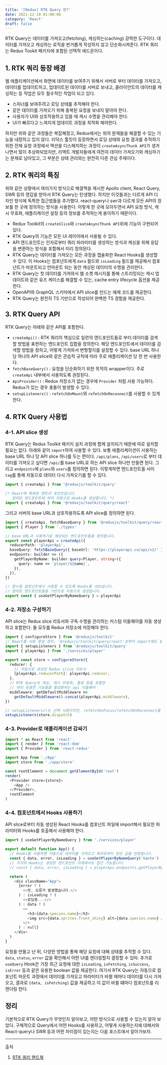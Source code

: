 ```yaml
---
title: '[Redux] RTK Query 란?'
date: 2021-12-10 01:00:00
category: 'React'
draft: false
---
```


RTK Query는 데이터를 가져오고(fetching), 캐싱하는(caching) 강력한 도구이다. 데이터를 가져오고 캐싱하는 로직을 번거롭게 작성하지 않고 단순화시켜준다. RTK 쿼리는 Redux Tookit 패키지에 포함된 선택적 애드온이다.

## 1. RTK 쿼리 등장 배경

웹 애플리케이션에서 화면에 데이터를 보여주기 위해서 서버로 부터 데이터를 가져오고, 데이터를 업데이트하고, 업데이트된 데이터를 서버로 보내고, 클라이언트의 데이터를 캐싱하는 등 작업은 모두 필수적인 작업이 되고 있다.

- 스피너를 보여주려고 로딩 상태를 추적해야 한다.
- 같은 데이터를 가져오기 위해 중복된 요청을 보내지 말아야 한다.
- 사용자가 UI와 상호작용하고 있을 때 캐시 수명을 관리해야 한다.
- UI가 빠르다고 느껴지게 업데이트 과정을 최적화 해야한다.

하지만 위와 같은 과정들은 복잡해졌고, Redux에서는 위의 문제들을 해결할 수 있는 기능을 내장하고 있지 않다. 리덕스 툴킷이 등장하면서 로딩 상태와 요청 결과를 추적하기 위한 전체 요청 과정에서 액션을 디스패치하는 과정이 `createAsyncThunk API`가 생겨나면서 많이 추상화되었지만, 리액트 개발자들에게 여전히 데이터 가져오기와 캐싱하기는 문제로 남아있고, 그 부분은 상태 관리와는 완전히 다른 관심 주제이다.

## 2. RTK 쿼리의 특징

위와 같은 상황에서 여러가지 방식으로 해결책을 제시한 Apollo client, React Query, SWR 등의 영감을 받아서 RTK Query는 탄생했다. 하지만 이것들과는 다르게 API 디자인 방식에 독특한 접근법들을 추가했다. react-query나 swr과 다르게 모든 API의 정보를 한 곳에 정의하는 방식을 사용한다. 이렇게 한 곳에 모아두면서 API 요청 방식, 캐시 무효화, 애플리케이션 설정 등의 정보를 추적하는게 용이하기 때문이다.

- Redux Toolkit의 `createSlice`와 `createAsyncThunk API`위에 기능이 구현되어 있다.
- RTK Query의 기능은 모든 UI 레이어에서 사용될 수 있다.
- API 엔드포인트는 인자로부터 쿼리 파라미터를 생성하는 방식과 캐싱을 위해 응답을 변환하는 방식을 포함해서 미리 정의된다.
- RTK Query는 데이터를 가져오는 모든 과정을 캡슐화한 React Hooks를 생성할 수 있다. 이 Hooks는 컴포넌트에게 `data` 필드와 `isLoading` 필드를 제공해서 컴포넌트가 마운트되고 언마운트 되는 동안 캐싱된 데이터의 수명을 관리한다.
- RTK Query는 첫 데이터를 가져와서 웹 소켓 메시지를 통해 스트리밍되는 캐시 업데이트와 같은 유즈 케이스를 해결할 수 있는, cache entry lifecycle 옵션을 제공한다.
- OpenAPI와 GraphQL 스키마에서 API slice를 만드는 예제 코드를 제공한다.
- RTK Query는 완전히 TS 기반으로 작성되어 완벽한 TS 경험을 제공한다.

## 3. RTK Query API

RTK Query는 아래와 같은 API를 포함한다.

- `createApi()` : RTK 쿼리의 핵심으로 일련의 엔드포인트들로 부터 데이터를 검색할 방법을 표현하는 엔드포인트 집합을 정의한다. 해당 엔드포인트에서 데이터를 검색할 방법을 정하고, 어떻게 가져와서 변형할지를 설정할 수 있다. base URL 하나당 하나의 API slice와 같은 관습적 규칙에 따라 주로 애플리케이션 당 한 번 사용한다.
- `fetchBaseQuery()` : 요청을 단순화하기 위한 목적의 wrapper이다. 주로 `createApi` 내부에서 사용하도록 권장된다.
- `ApiProvider()` : Redux 저장소가 없는 경우에 `Provider` 처럼 사용 가능하다. Redux가 있는 경우 충돌이 발생할 수 있다.
- `setupListeners()` : `refetchOnMount`와 `refetchOnReconnect`를 사용할 수 있게 한다.

## 4. RTK Query 사용법

### 4-1. API slice 생성

RTK Query는 Redux Toolkit 패키지 설치 과정에 함께 설치되기 때문에 따로 설치할 필요는 없다. 아래와 같이 `import`하여 사용할 수 있다. 보통 애플리케이션이 사용하는 base URL 하나 당 API slice 하나를 두는 편이다. `/api/plans`, `/api/users`로 부터 데이터를 가져오고 싶다면 `/api/`를 base URL로 하는 API slice 하나만 만들면 된다. 그리고 `endpoints`에 `plans`와 `users`를 정의하면 된다. 이렇게하면 엔드포인트들 사이 `tag`를 통해 자동으로 데이터 다시 가져오기를 할 수 있다.

```typescript
import { createApi } from '@reduxjs/toolkit/query'

/* React에 특화된 엔트리 포인트입니다.
   정의된 엔드포인트에 따라 자동으로 Hooks를 생성합니다. */
import { createApi } from '@reduxjs/toolkit/query/react'
```

그리고 서버의 base URL과 상호작용하도록 API slice를 정의하면 된다.

```typescript
import { createApi, fetchBaseQuery } from '@reduxjs/toolkit/query/react'
import { Player } from './types'

// base URL과 사용하기로 예상되는 엔드포인트들을 정의합니다.
export const playerApi = createApi({
  reducerPath: 'playerApi',
  baseQuery: fetchBaseQuery({ baseUrl: 'https://playerapi.co/api/v2/' }),
  endpoints: builder => ({
    getPlayerByName: builder.query<Player, string>({
      query: name => `player/${name}`,
    }),
  }),
})

// 함수형 컴포넌트에서 사용할 수 있도록 Hooks를 내보냅니다.
// 정의된 엔드포인트들을 기반으로 자동으로 생성됩니다.
export const { useGetPlayerByNameQuery } = playerApi
```

### 4-2. 저장소 구성하기

API slice는 Redux slice 리듀서와 구독 수명을 관리하는 커스텀 미들웨어를 자동 생성하고 포함한다. 둘 모두를 Redux 저장소에 저장해야 한다.

```typescript
import { configureStore } from '@reduxjs/toolkit'
// React를 사용 중일 경우, '@reduxjs/toolkit/query/react'로부터 import해도 됩니다.
import { setupListeners } from '@reduxjs/toolkit/query'
import { playerApi } from './services/player'

export const store = configureStore({
  reducer: {
    // 자동으로 생성된 Redux slice 리듀서
    [playerApi.reducerPath]: playerApi.reducer,
  },
  // RTK Query의 캐싱, 캐시 무효화, 폴링 등을 포함한
  // 여러 유용한 기능들을 활성화하는 api 미들웨어
  middleware: getDefaultMiddleware =>
    getDefaultMiddleware().concat(playerApi.middleware),
})

// setupListeners()는 선택 사항이지만, refetchOnFocus/refetchOnReconnect를 위해서는 필수적으로 사용해야 합니다.
setupListeners(store.dispatch)
```

### 4-3. Provider로 애플리케이션 감싸기

```typescript
import * as React from 'react'
import { render } from 'react-dom'
import { Provider } from 'react-redux'

import App from './App'
import store from './app/store'

const rootElement = document.getElementById('root')
render(
  <Provider store={store}>
    <App />
  </Provider>,
  rootElement
)
```

### 4-4. 컴포넌트에서 Hooks 사용하기

API slice로부터 자동 생성된 React Hooks를 컴포넌트 파일에 import해서 필요한 파라미터와 Hooks를 호출해서 사용해야 한다.

```typescript
import { useGetPlayerByNameQuery } from './services/player'

export default function App() {
  // Hooks를 사용하면 자동으로 데이터를 가져오고 쿼리로부터 얻은 값을 반환합니다.
  const { data, error, isLoading } = useGetPlayerByNameQuery('kante')
  // 각각의 Hooks는 생성된 엔드포인트 아래에서도 접근 가능합니다:
  // const { data, error, isLoading } = playerApi.endpoints.getPlayerByName.useQuery('kante');

  return (
    <div className="App">
      {error ? (
        <>앗, 오류가 발생했습니다.</>
      ) : isLoading ? (
        <>로딩중...</>
      ) : data ? (
        <>
          <h3>{data.species.name}</h3>
          <img src={data.sprites.front_shiny} alt={data.species.name} />
        </>
      ) : null}
    </div>
  )
}
```

요청을 만들고 난 뒤, 다양한 방법을 통해 해당 요청에 대해 상태를 추적할 수 있다. `data`, `status`, `error` 값을 확인해서 어떤 UI를 렌더링할지 결정할 수 있따. 추가로 `useQuery` Hook은 가장 최근 요청에 대한 `isLoading`, `isFetching`, `isSuccess`, `isError` 등과 같은 유용한 boolean 값을 제공한다. 여기서 RTK Query는 자동으로 컴포넌트 마운트 과정에서 데이터를 가져오고 파라미터가 바뀔 때마다 데이터를 다시 가져오고, 결과로 `{data, isFetching}` 값을 제공하고 이 값이 바뀔 떄마다 컴포넌트를 리렌더링 한다.

## 정리

기본적으로 RTK Query가 무엇인지 알아보고, 어떤 방식으로 사용할 수 있는지 알아 보았다. 구체적으로 Query에서 어떤 Hooks를 사용하고, 어떻게 사용하는지에 대해서와 React-query나 SWR 등과 어떤 차이점이 있는지는 다음 포스트에서 알아가보자.

---

출처

1. [RTK 쿼리 핸드북](https://raejoonee.gitbook.io/rtk-query/rtk-query)
